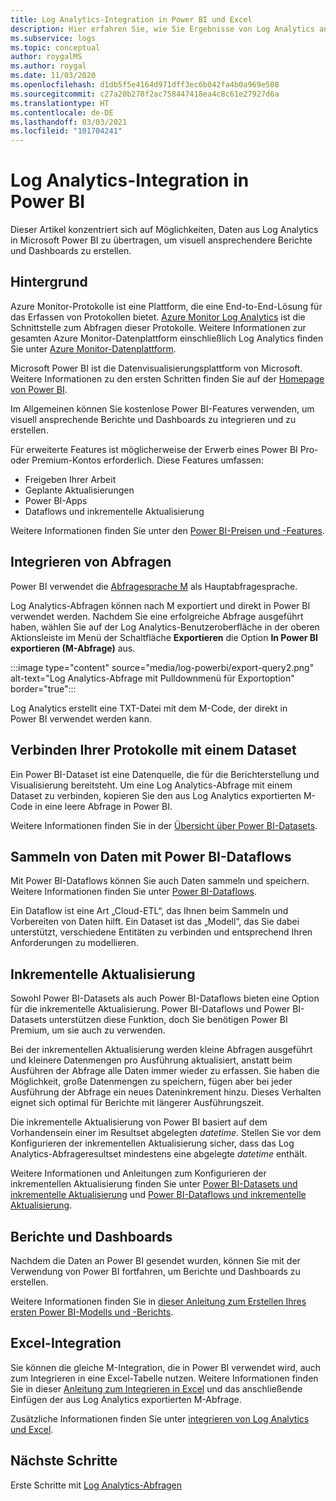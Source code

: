 ```yaml
---
title: Log Analytics-Integration in Power BI und Excel
description: Hier erfahren Sie, wie Sie Ergebnisse von Log Analytics an Power BI senden.
ms.subservice: logs
ms.topic: conceptual
author: roygalMS
ms.author: roygal
ms.date: 11/03/2020
ms.openlocfilehash: d1db5f5e4164d971dff3ec6b042fa4b0a969e508
ms.sourcegitcommit: c27a20b278f2ac758447418ea4c8c61e27927d6a
ms.translationtype: HT
ms.contentlocale: de-DE
ms.lasthandoff: 03/03/2021
ms.locfileid: "101704241"
---
```

# <a name="log-analytics-integration-with-power-bi"></a>Log Analytics-Integration in Power BI

Dieser Artikel konzentriert sich auf Möglichkeiten, Daten aus Log Analytics in Microsoft Power BI zu übertragen, um visuell ansprechendere Berichte und Dashboards zu erstellen. 

## <a name="background"></a>Hintergrund 

Azure Monitor-Protokolle ist eine Plattform, die eine End-to-End-Lösung für das Erfassen von Protokollen bietet. [Azure Monitor Log Analytics](../platform/data-platform.md#) ist die Schnittstelle zum Abfragen dieser Protokolle. Weitere Informationen zur gesamten Azure Monitor-Datenplattform einschließlich Log Analytics finden Sie unter [Azure Monitor-Datenplattform](../data-platform.md). 

Microsoft Power BI ist die Datenvisualisierungsplattform von Microsoft. Weitere Informationen zu den ersten Schritten finden Sie auf der [Homepage von Power BI](https://powerbi.microsoft.com/). 


Im Allgemeinen können Sie kostenlose Power BI-Features verwenden, um visuell ansprechende Berichte und Dashboards zu integrieren und zu erstellen.

Für erweiterte Features ist möglicherweise der Erwerb eines Power BI Pro- oder Premium-Kontos erforderlich. Diese Features umfassen: 
 - Freigeben Ihrer Arbeit 
 - Geplante Aktualisierungen
 - Power BI-Apps 
 - Dataflows und inkrementelle Aktualisierung 

Weitere Informationen finden Sie unter den [Power BI-Preisen und -Features](https://powerbi.microsoft.com/pricing/). 

## <a name="integrating-queries"></a>Integrieren von Abfragen  

Power BI verwendet die [Abfragesprache M](/powerquery-m/power-query-m-language-specification/) als Hauptabfragesprache. 

Log Analytics-Abfragen können nach M exportiert und direkt in Power BI verwendet werden. Nachdem Sie eine erfolgreiche Abfrage ausgeführt haben, wählen Sie auf der Log Analytics-Benutzeroberfläche in der oberen Aktionsleiste im Menü der Schaltfläche **Exportieren** die Option **In Power BI exportieren (M-Abfrage)** aus.


:::image type="content" source="media/log-powerbi/export-query2.png" alt-text="Log Analytics-Abfrage mit Pulldownmenü für Exportoption" border="true":::

Log Analytics erstellt eine TXT-Datei mit dem M-Code, der direkt in Power BI verwendet werden kann.

## <a name="connecting-your-logs-to-a-dataset"></a>Verbinden Ihrer Protokolle mit einem Dataset 

Ein Power BI-Dataset ist eine Datenquelle, die für die Berichterstellung und Visualisierung bereitsteht. Um eine Log Analytics-Abfrage mit einem Dataset zu verbinden, kopieren Sie den aus Log Analytics exportierten M-Code in eine leere Abfrage in Power BI. 

Weitere Informationen finden Sie in der [Übersicht über Power BI-Datasets](/power-bi/service-datasets-understand/). 

## <a name="collect-data-with-power-bi-dataflows"></a>Sammeln von Daten mit Power BI-Dataflows 

Mit Power BI-Dataflows können Sie auch Daten sammeln und speichern. Weitere Informationen finden Sie unter [Power BI-Dataflows](/power-bi/service-dataflows-overview).

Ein Dataflow ist eine Art „Cloud-ETL“, das Ihnen beim Sammeln und Vorbereiten von Daten hilft. Ein Dataset ist das „Modell“, das Sie dabei unterstützt, verschiedene Entitäten zu verbinden und entsprechend Ihren Anforderungen zu modellieren.

## <a name="incremental-refresh"></a>Inkrementelle Aktualisierung 

Sowohl Power BI-Datasets als auch Power BI-Dataflows bieten eine Option für die inkrementelle Aktualisierung. Power BI-Dataflows und Power BI-Datasets unterstützen diese Funktion, doch Sie benötigen Power BI Premium, um sie auch zu verwenden.  


Bei der inkrementellen Aktualisierung werden kleine Abfragen ausgeführt und kleinere Datenmengen pro Ausführung aktualisiert, anstatt beim Ausführen der Abfrage alle Daten immer wieder zu erfassen. Sie haben die Möglichkeit, große Datenmengen zu speichern, fügen aber bei jeder Ausführung der Abfrage ein neues Dateninkrement hinzu. Dieses Verhalten eignet sich optimal für Berichte mit längerer Ausführungszeit.

Die inkrementelle Aktualisierung von Power BI basiert auf dem Vorhandensein einer im Resultset abgelegten *datetime*. Stellen Sie vor dem Konfigurieren der inkrementellen Aktualisierung sicher, dass das Log Analytics-Abfrageresultset mindestens eine abgelegte *datetime* enthält. 

Weitere Informationen und Anleitungen zum Konfigurieren der inkrementellen Aktualisierung finden Sie unter [Power BI-Datasets und inkrementelle Aktualisierung](/power-bi/service-premium-incremental-refresh) und [Power BI-Dataflows und inkrementelle Aktualisierung](/power-bi/service-dataflows-incremental-refresh).

## <a name="reports-and-dashboards"></a>Berichte und Dashboards

Nachdem die Daten an Power BI gesendet wurden, können Sie mit der Verwendung von Power BI fortfahren, um Berichte und Dashboards zu erstellen.

Weitere Informationen finden Sie in [dieser Anleitung zum Erstellen Ihres ersten Power BI-Modells und -Berichts](/learn/modules/build-your-first-power-bi-report/).  

## <a name="excel-integration"></a>Excel-Integration

Sie können die gleiche M-Integration, die in Power BI verwendet wird, auch zum Integrieren in eine Excel-Tabelle nutzen. Weitere Informationen finden Sie in dieser [Anleitung zum Integrieren in Excel](https://support.microsoft.com/office/import-data-from-external-data-sources-power-query-be4330b3-5356-486c-a168-b68e9e616f5a) und das anschließende Einfügen der aus Log Analytics exportierten M-Abfrage.

Zusätzliche Informationen finden Sie unter [integrieren von Log Analytics und Excel](log-excel.md).

## <a name="next-steps"></a>Nächste Schritte

Erste Schritte mit [Log Analytics-Abfragen](./log-query-overview.md)